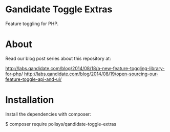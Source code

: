 Gandidate Toggle Extras
========================

Feature toggling for PHP.

About
========================

Read our blog post series about this repository at:

http://labs.qandidate.com/blog/2014/08/18/a-new-feature-toggling-library-for-php/
http://labs.qandidate.com/blog/2014/08/19/open-sourcing-our-feature-toggle-api-and-ui/

Installation
========================

Install the dependencies with composer:

$ composer require polisys/qandidate-toggle-extras


